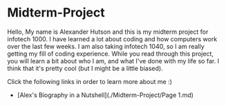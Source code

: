# Midterm-Project  


Hello, My name is Alexander Hutson and this is my midterm project for infotech 1000. I have learned a lot about coding and how computers work over the last few weeks. I am also taking infotech 1040, so I am really getting my fill of coding experience. While you read through this project, you will learn a bit about who I am, and what I've done with my life so far. I think that it's pretty cool (but I might be a little biased).

Click the following links in order to learn more about me :)  
* [Alex's Biography in a Nutshell](./Midterm-Project/Page 1.md)
